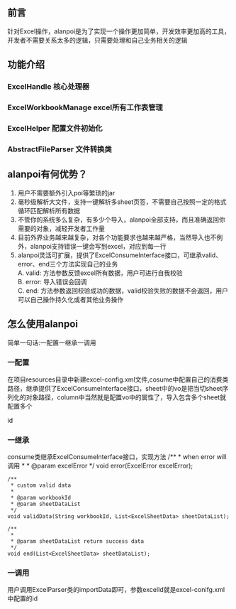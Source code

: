 ## 前言

针对Excel操作，alanpoi是为了实现一个操作更加简单，开发效率更加高的工具，开发者不需要关系太多的逻辑，只需要处理和自己业务相关的逻辑

## 功能介绍


### ExcelHandle  核心处理器

### ExcelWorkbookManage  excel所有工作表管理

### ExcelHelper  配置文件初始化

### AbstractFileParser  文件转换类

## alanpoi有何优势？

1. 用户不需要额外引入poi等繁琐的jar
2. 毫秒级解析大文件，支持一键解析多sheet页签，不需要自己按照一定的格式循环匹配解析所有数据
3. 不管你的系统多么复杂，有多少个导入，alanpoi全部支持，而且准确返回你需要的对象，减轻开发者工作量
4. 目前外界业务越来越复杂，对各个功能要求也越来越严格，当然导入也不例外，alanpoi支持错误一键会写到excel，对应到每一行
5. alanpoi灵活可扩展，提供了ExcelConsumeInterface接口，可继承valid、error、end三个方法实现自己的业务 </br>
     A. valid: 方法参数反馈excel所有数据，用户可进行自我校验</br>
     B. error: 导入错误会回调</br>
     C. end: 方法参数返回校验成功的数据，valid校验失败的数据不会返回，用户可以自己操作持久化或者其他业务操作

## 怎么使用alanpoi

简单一句话:一配置一继承一调用

### 一配置
在项目resources目录中新建excel-config.xml文件,cosume中配置自己的消费类路径，继承提供了ExcelConsumeInterface接口，sheet中的vo是把当切sheet序列化的对象路径，column中当然就是配置vo中的属性了，导入包含多个sheet就配置多个

<?xml version = "1.0" encoding = "GB2312"?>
<exg name="excelId" version="1.0" file-type="excel">
    <excel id="EXCEL_ID" consume="">
        <sheet index="0" row-start="2" column-start="0" vo="">
             <column offset="1">id</column>
        </sheet>
   </excel>
</exg>

### 一继承

consume类继承ExcelConsumeInterface接口，实现方法
    /**
     * when error will 调用
     *
     * @param excelError
     */
    void error(ExcelError excelError);

    /**
     * custom valid data
     *
     * @param workbookId
     * @param sheetDataList
     */
    void validData(String workbookId, List<ExcelSheetData> sheetDataList);

    /**
     *
     * @param sheetDataList return success data
     */
    void end(List<ExcelSheetData> sheetDataList);

### 一调用

用户调用ExcelParser类的importData即可，参数excelId就是excel-conifg.xml中配置的id






